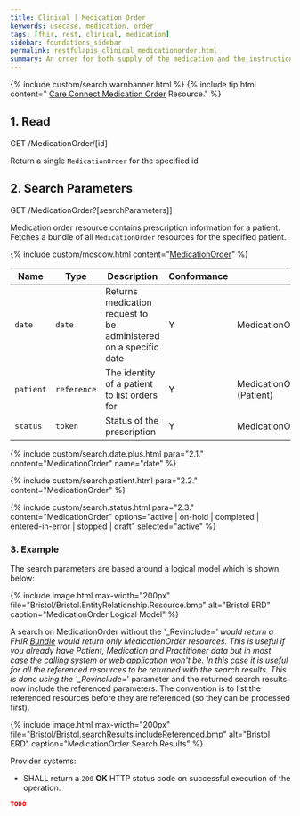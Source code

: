 ```yaml
---
title: Clinical | Medication Order
keywords: usecase, medication, order
tags: [fhir, rest, clinical, medication]
sidebar: foundations_sidebar
permalink: restfulapis_clinical_medicationorder.html
summary: An order for both supply of the medication and the instructions for administration of the medication to a patient. The resource is called "MedicationOrder" rather than "MedicationPrescription" to generalize the use across inpatient and outpatient settings as well as for care plans, etc.
---
```

{% include custom/search.warnbanner.html %}
{% include tip.html content=" [Care Connect Medication Order](http://www.interopen.org/candidate-profiles/care-connect/CareConnect-MedicationOrder-1.html) Resource." %}

## 1. Read ##

<div markdown="span" class="alert alert-success" role="alert">
GET /MedicationOrder/[id]</div>

Return a single `MedicationOrder` for the specified id

## 2. Search Parameters ##

<div markdown="span" class="alert alert-success" role="alert">
GET /MedicationOrder?[searchParameters]]</div>

Medication order resource contains prescription information for a patient. Fetches a bundle of all `MedicationOrder` resources for the specified patient.

{% include custom/moscow.html content="[MedicationOrder](https://www.hl7.org/fhir/DSTU2/medicationorder.html#search)" %}

| Name    | Type   | Description    | Conformance        | Path |
|---------|--------|----------------|--------------------|------|
| `date` | `date` | Returns medication request to be administered on a specific date | Y | MedicationOrder.dosageInstruction.timing.event |
| `patient` | `reference` | The identity of a patient to list orders for | Y | MedicationOrder.patient<br>(Patient) |
| `status` | `token` | Status of the prescription | Y | MedicationOrder.status |

<!--
| `datewritten` | `date` | Return prescriptions written on this date |  | MedicationOrder.dateWritten |
| `identifier` | `token` | The source system of the prescriptions for  |  | MedicationOrder.identifier |
{% include custom/search.date.plus.html content="MedicationOrder" name="datewritten"  %}

{% include custom/search.identifier.html resource="MedicationOrder" content="identifier" subtext="System Filter" example="https://theccg.systemsupplier.co.uk/MedicationOrder|" text1="The CCG System Supplier" text2="not specified" %}
-->
{% include custom/search.date.plus.html para="2.1." content="MedicationOrder" name="date"  %}

{% include custom/search.patient.html para="2.2." content="MedicationOrder" %}

{% include custom/search.status.html para="2.3." content="MedicationOrder" options="active | on-hold | completed | entered-in-error | stopped | draft" selected="active"  %}

### 3. Example ###

The search parameters are based around a logical model which is shown below:

{% include image.html
max-width="200px" file="Bristol/Bristol.EntityRelationship.Resource.bmp" alt="Bristol ERD"
caption="MedicationOrder Logical Model" %}

A search on MedicationOrder without the '_Revinclude=*' would return a FHIR [Bundle](https://www.hl7.org/fhir/DSTU2/bundle.html) would return only MedicationOrder resources. This is useful if you already have Patient, Medication and Practitioner data but in most case the calling system or web application won't be. In this case it is useful for all the referenced resources to be returned with the search results.
This is done using the '_Revinclude=*' parameter and the returned search results now include the referenced parameters. The convention is to list the referenced resources before they are referenced (so they can be processed first).

{% include image.html
max-width="200px" file="Bristol/Bristol.searchResults.includeReferenced.bmp" alt="Bristol ERD"
caption="MedicationOrder Search Results" %}

Provider systems:

- SHALL return a `200` **OK** HTTP status code on successful execution of the operation.

```json
TODO
```
